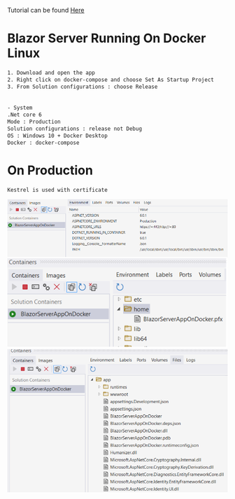 Tutorial can be found [Here](https://zntoyn.com/system-argumentexception-the-path-must-be-absolute/) 

# Blazor Server Running On Docker Linux
	1. Download and open the app
	2. Right click on docker-compose and choose Set As Startup Project
	3. From Solution configurations : choose Release
	
	
	- System
	.Net core 6
	Mode : Production
	Solution configurations : release not Debug
	OS : Windows 10 + Docker Desktop
	Docker : docker-compose


# On Production
	
	Kestrel is used with certificate
	

![image info](./Environment.png)
![image info](./Certificate.png)
![image info](./ProductionDLL.png)

